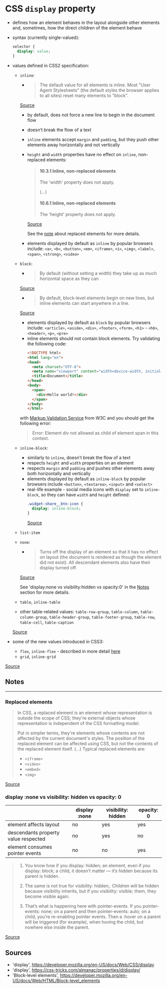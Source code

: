 # CSS `display` property
- defines how an element behaves in the layout alongside other elements and, sometimes, how the direct children of the element behave
- syntax (currently single-valued):
  ```css
  selector {
    display: value;
  }
  ```
- values defined in CSS2 specification:
  - `inline`:
    - > The default value for all elements is inline. Most "User Agent Stylesheets" (the default styles the browser applies to all sites) reset many elements to "block".

    [Source](https://css-tricks.com/almanac/properties/d/display/)
    - by default, does not force a new line to begin in the document flow
    - doesn’t break the flow of a text
    - `inline` elements accept `margin` and `padding`, but they push other elements away horizontally and not vertically
    - `height` and `width` properties have no effect on `inline`, non-replaced elements:
      > #### 10.3.1 Inline, non-replaced elements
      > The 'width' property does not apply. 
      >
      > (...)
      >
      > #### 10.6.1 Inline, non-replaced elements
      >
      >  The 'height' property does not apply.

      [Source](https://www.w3.org/TR/CSS21/visudet.html#the-height-property)

      See the [note](#replaced-elements) about replaced elements for more details.
    - elements displayed by default as `inline` by popular browsers include: `<a>`, `<b>`, `<button>`, `<em>`, `<iframe>`, `<i>`, `<img>`, `<label>`, `<span>`, `<strong>`, `<video>`
  - `block`:
    - > By default (without setting a width) they take up as much horizontal space as they can

    [Source](https://css-tricks.com/almanac/properties/d/display/)
    - > By default, block-level elements begin on new lines, but inline elements can start anywhere in a line.

    [Source](https://developer.mozilla.org/en-US/docs/Web/HTML/Block-level_elements)
    - elements displayed by default as `block` by popular browsers include: `<article>`,  `<aside>`, `<div>`, `<footer>`, `<form>`, `<h1>` - `<h6>`, `<header>`, `<p>`, `<pre>`
    - inline elements should not contain block elements. Try validating the following code:
      ```html
      <!DOCTYPE html>
      <html lang="en">
      <head>
        <meta charset="UTF-8">
        <meta name="viewport" content="width=device-width, initial-scale=1.0">
        <title>Document</title>
      </head>
      <body>
        <span>
          <div>Hello world!</div>
        </span>
      </body>
      </html>
      ``` 
    with [Markup Validation Service](https://validator.w3.org/) from W3C and you should get the following error:
    > Error: Element div not allowed as child of element span in this context.
  - `inline-block`:
    - similarly to `inline`, doesn’t break the flow of a text
    - respects `height` and `width` properties on an element
    - respects `margin` and `padding` and pushes other elements away both horizontally and vertically
    - elements displayed by default as `inline-block` by popular browsers include `<button>`, `<textarea>`, `<input>` and `<select>`
    - real-life example - social media icons with `display` set to `inline-block`, so they can have `width` and `height` defined:
      ```css
      .widget-share__btn-icon {
        display: inline-block;
      }
      ```
      [Source](https://www.goal.com/en/news/im-disappointed-and-angry-fulham-boss-parker-slams-lookman/ig0z373bvwfd1hdh248irovfl)

  - `list-item`
  - `none`:
    - > Turns off the display of an element so that it has no effect on layout (the document is rendered as though the element did not exist). All descendant elements also have their display turned off.

    [Source](https://developer.mozilla.org/en-US/docs/Web/CSS/display)

    See 'display:none vs visibility:hidden vs opacity:0' in the [Notes](#notes) section for more details.

  - `table`, `inline-table`
  - other table-related values: `table-row-group`, `table-column`, `table-column-group`, `table-header-group`, `table-footer-group`, `table-row`, `table-cell`, `table-caption`


  [Source](https://www.w3.org/TR/CSS2/visuren.html)

- some of the new values introduced in CSS3:
  - `flex`, `inline-flex` - described in more detail [here](flexbox.md)
  - `grid`, `inline-grid`
  
[Source](https://www.w3.org/TR/css-display-3)

## Notes
---
### Replaced elements
> In CSS, a replaced element is an element whose representation is outside the scope of CSS; they're external objects whose representation is independent of the CSS formatting model.
>
> Put in simpler terms, they're elements whose contents are not affected by the current document's styles. The position of the replaced element can be affected using CSS, but not the contents of the replaced element itself.
> (...)
> Typical replaced elements are:
> - `<iframe>`
> - `<video>`
> - `<embed>`
> - `<img>`

[Source](https://developer.mozilla.org/en-US/docs/Web/CSS/Replaced_element)

### display :none vs visibility: hidden vs opacity: 0
|    | display :none | visibility: hidden | opacity: 0 |
|---|---|---|---|
|element affects layout|no|yes|yes|
|descendants property value respected|no| yes|no|
|element consumes pointer events|no|no|yes|

> 1. You know how if you display: hidden; an element, even if you display: block; a child, it doesn’t matter — it’s hidden because its parent is hidden.
>
> 2. The same is not true for visibility: hidden;. Children will be hidden because visibility inherits, but if you visibility: visible; them, they become visible again.
> 3. That’s what is happening here with pointer-events. If you pointer-events: none; on a parent and then pointer-events: auto; on a child, you’re re-enabling pointer events. Then a :hover on a parent will be triggered (for example), when hoving the child, but nowhere else inside the parent.

[Source](https://css-tricks.com/stuff-you-can-do-with-css-pointer-events/)

## Sources
- 'display', https://developer.mozilla.org/en-US/docs/Web/CSS/display
- 'display', https://css-tricks.com/almanac/properties/d/display/
- 'Block-level elements', https://developer.mozilla.org/en-US/docs/Web/HTML/Block-level_elements


